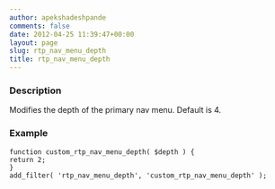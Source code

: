 ```yaml
---
author: apekshadeshpande
comments: false
date: 2012-04-25 11:39:47+00:00
layout: page
slug: rtp_nav_menu_depth
title: rtp_nav_menu_depth
---
```


### Description


Modifies the depth of the primary nav menu. Default is 4.


### Example



    
    function custom_rtp_nav_menu_depth( $depth ) {
    return 2;
    }
    add_filter( 'rtp_nav_menu_depth', 'custom_rtp_nav_menu_depth' );
